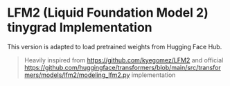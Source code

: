# LFM2 (Liquid Foundation Model 2) tinygrad Implementation

This version is adapted to load pretrained weights from Hugging Face Hub.

> Heavily inspired from https://github.com/kyegomez/LFM2 and official https://github.com/huggingface/transformers/blob/main/src/transformers/models/lfm2/modeling_lfm2.py implementation
